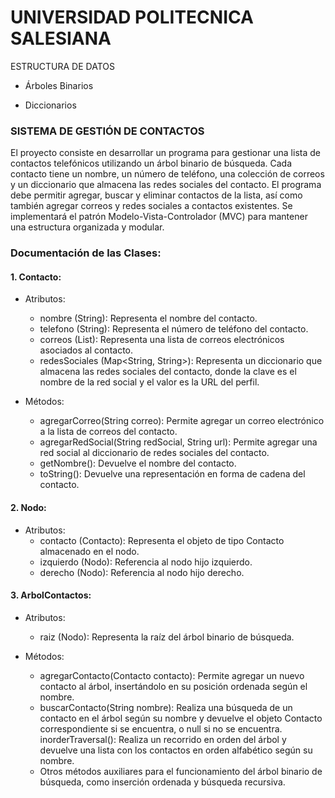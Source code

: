 # UNIVERSIDAD POLITECNICA SALESIANA
ESTRUCTURA DE DATOS

- Árboles Binarios

- Diccionarios

### SISTEMA DE GESTIÓN DE CONTACTOS

El proyecto consiste en desarrollar un programa para gestionar una lista de contactos telefónicos utilizando un árbol binario de búsqueda. Cada contacto tiene un nombre, un número de teléfono, una colección de correos y un diccionario que almacena las redes sociales del contacto. El programa debe permitir agregar, buscar y eliminar contactos de la lista, así como también agregar correos y redes sociales a contactos existentes. Se implementará el patrón Modelo-Vista-Controlador (MVC) para mantener una estructura organizada y modular.

### Documentación de las Clases:

#### 1. Contacto:

- Atributos:

  - nombre (String): Representa el nombre del contacto.
  - telefono (String): Representa el número de teléfono del contacto.
  - correos (List<String>): Representa una lista de correos electrónicos asociados al contacto.
  - redesSociales (Map<String, String>): Representa un diccionario que almacena las redes sociales del contacto, donde la clave es el nombre de la red social y el valor es la URL del perfil.
- Métodos:

  - agregarCorreo(String correo): Permite agregar un correo electrónico a la lista de correos del contacto.
  - agregarRedSocial(String redSocial, String url): Permite agregar una red social al diccionario de redes sociales del contacto.
  - getNombre(): Devuelve el nombre del contacto.
  - toString(): Devuelve una representación en forma de cadena del contacto.
#### 2. Nodo:

- Atributos:
  - contacto (Contacto): Representa el objeto de tipo Contacto almacenado en el nodo.
  - izquierdo (Nodo): Referencia al nodo hijo izquierdo.
  - derecho (Nodo): Referencia al nodo hijo derecho.
#### 3. ArbolContactos:

- Atributos:

  - raiz (Nodo): Representa la raíz del árbol binario de búsqueda.
- Métodos:

  - agregarContacto(Contacto contacto): Permite agregar un nuevo contacto al árbol, insertándolo en su posición ordenada según el nombre.
  - buscarContacto(String nombre): Realiza una búsqueda de un contacto en el árbol según su nombre y devuelve el objeto Contacto correspondiente si se encuentra, o null si no se encuentra.
inorderTraversal(): Realiza un recorrido en orden del árbol y devuelve una lista con los contactos en orden alfabético según su nombre.
  - Otros métodos auxiliares para el funcionamiento del árbol binario de búsqueda, como inserción ordenada y búsqueda recursiva.




  
